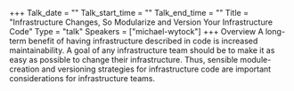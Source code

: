 +++
Talk_date = ""
Talk_start_time = ""
Talk_end_time = ""
Title = "Infrastructure Changes, So Modularize and Version Your Infrastructure Code"
Type = "talk"
Speakers = ["michael-wytock"]
+++
Overview
A long-term benefit of having infrastructure described in code is increased maintainability. A goal of any infrastructure team should be to make it as easy as possible to change their infrastructure. Thus, sensible module-creation and versioning strategies for infrastructure code are important considerations for infrastructure teams.

